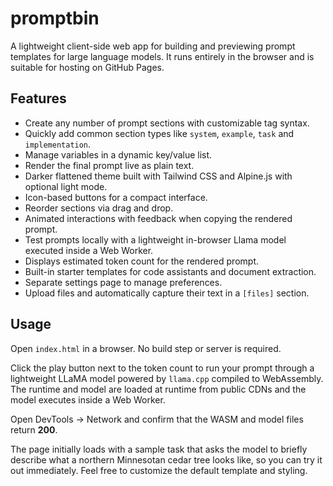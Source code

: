 # promptbin

A lightweight client-side web app for building and previewing prompt templates for large language models. It runs entirely in the browser and is suitable for hosting on GitHub Pages.

## Features

- Create any number of prompt sections with customizable tag syntax.
- Quickly add common section types like `system`, `example`, `task` and `implementation`.
- Manage variables in a dynamic key/value list.
- Render the final prompt live as plain text.
- Darker flattened theme built with Tailwind CSS and Alpine.js with optional light mode.
- Icon-based buttons for a compact interface.
- Reorder sections via drag and drop.
- Animated interactions with feedback when copying the rendered prompt.
- Test prompts locally with a lightweight in-browser Llama model executed inside a Web Worker.
- Displays estimated token count for the rendered prompt.
- Built-in starter templates for code assistants and document extraction.
- Separate settings page to manage preferences.
- Upload files and automatically capture their text in a `[files]` section.

## Usage

Open `index.html` in a browser. No build step or server is required.

Click the play button next to the token count to run your prompt through a lightweight LLaMA model powered by `llama.cpp` compiled to WebAssembly. The runtime and model are loaded at runtime from public CDNs and the model executes inside a Web Worker.

Open DevTools → Network and confirm that the WASM and model files return **200**.

The page initially loads with a sample task that asks the model to briefly describe what a northern Minnesotan cedar tree looks like, so you can try it out immediately. Feel free to customize the default template and styling.
